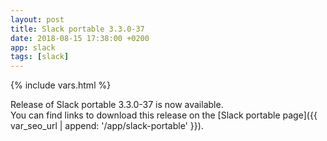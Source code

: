 ```yaml
---
layout: post
title: Slack portable 3.3.0-37
date: 2018-08-15 17:38:00 +0200
app: slack
tags: [slack]
---
```

{% include vars.html %}

Release of Slack portable 3.3.0-37 is now available.<br />
You can find links to download this release on the [Slack portable page]({{ var_seo_url | append: '/app/slack-portable' }}).